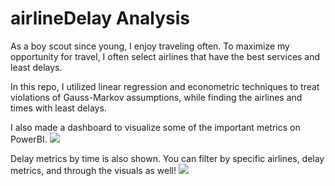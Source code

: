 # airlineDelay Analysis

As a boy scout since young, I enjoy traveling often. To maximize my opportunity for travel, I often select airlines that have the best services and least delays.

In this repo, I utilized linear regression and econometric techniques to treat violations of Gauss-Markov assumptions, while finding the airlines and times with least delays.

I also made a dashboard to visualize some of the important metrics on PowerBI.
<img src = "https://github.com/joshuayhwu/flightDelayAnalysis/blob/main/delayDashboard1.PNG">

Delay metrics by time is also shown. You can filter by specific airlines, delay metrics, and through the visuals as well!
<img src = "https://github.com/joshuayhwu/flightDelayAnalysis/blob/main/delayDashboard2.PNG">
